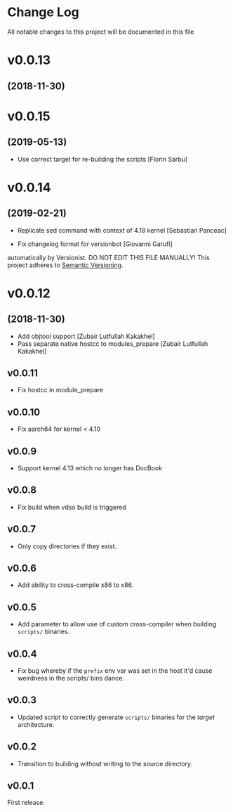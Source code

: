 # Change Log

All notable changes to this project will be documented in this file

# v0.0.13
## (2018-11-30)

# v0.0.15
## (2019-05-13)

* Use correct target for re-building the scripts [Florin Sarbu]

# v0.0.14
## (2019-02-21)

* Replicate sed command with context of 4.18 kernel [Sebastian Panceac]

* Fix changelog format for versionbot [Giovanni Garufi]

automatically by Versionist. DO NOT EDIT THIS FILE MANUALLY!
This project adheres to [Semantic Versioning](http://semver.org/).

# v0.0.12
## (2018-11-30)

* Add objtool support [Zubair Lutfullah Kakakhel]
* Pass separate native hostcc to modules_prepare [Zubair Lutfullah Kakakhel]

## v0.0.11

* Fix hostcc in module_prepare

## v0.0.10

* Fix aarch64 for kernel < 4.10

## v0.0.9

* Support kernel 4.13 which no longer has DocBook

## v0.0.8

* Fix build when vdso build is triggered

## v0.0.7

* Only copy directories if they exist.

## v0.0.6

* Add ability to cross-compile x86 to x86.

## v0.0.5

* Add parameter to allow use of custom cross-compiler when building `scripts/`
  binaries.

## v0.0.4

* Fix bug whereby if the `prefix` env var was set in the host it'd cause
  weirdness in the scripts/ bins dance.

## v0.0.3

* Updated script to correctly generate `scripts/` binaries for the _target_
  architecture.

## v0.0.2

* Transition to building without writing to the source directory.

## v0.0.1

First release.
